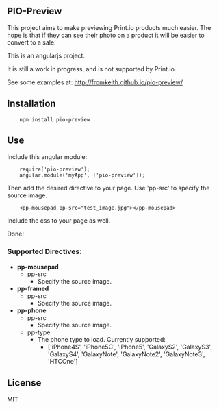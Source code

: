 ## PIO-Preview
This project aims to make previewing Print.io products much easier. The hope is that if they can see their photo on a product it will be easier to convert to a sale.

This is an angularjs project.

It is still a work in progress, and is not supported by Print.io.

See some examples at: http://fromkeith.github.io/pio-preview/

## Installation
```
    npm install pio-preview
```

## Use
Include this angular module:
```
    require('pio-preview');
    angular.module('myApp', ['pio-preview']);
```
Then add the desired directive to your page. Use 'pp-src' to specify the source image.
```
    <pp-mousepad pp-src="test_image.jpg"></pp-mousepad>
```
Include the css to your page as well.

Done!

### Supported Directives:
* **pp-mousepad**
    * pp-src
        * Specify the source image.
* **pp-framed**
    * pp-src
        * Specify the source image.
* **pp-phone**
    * pp-src
        * Specify the source image.
    * pp-type
        * The phone type to load. Currently supported:
            * ['iPhone4S', 'iPhone5C', 'iPhone5', 'GalaxyS2', 'GalaxyS3', 'GalaxyS4', 'GalaxyNote', 'GalaxyNote2', 'GalaxyNote3', 'HTCOne']

## License
MIT